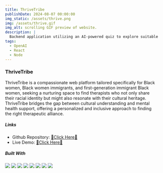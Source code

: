 ```yaml
---
title: ThriveTribe
publishDate: 2024-08-07 00:00:00
img_static: /assets/thrive.png
img: /assets/thrive.gif
img_alt: scrolling GIF preview of website.
description: |
  Backend application utilizing an AI-powered quiz to explore suitable mental health therapies. 
tags:
  - OpenAI
  - React
  - Node
---
```


### ThriveTribe

ThriveTribe is a compassionate web platform tailored specifically for Black women, Black women immigrants, and first-generation immigrant Black women, seeking a nurturing space to find therapists who not only share their racial identity but might also resonate with their cultural heritage. ThriveTribe bridges the gap between cultural understanding and mental health support, offering a personalized and inclusive approach to finding the right therapeutic alliance.

##### Links

- Github Repository: [💜Click Here💜](https://github.com/codewithjazzy/thrivetribe)
- Live Demo: [💜Click Here💜](https://thrivetribe.jasminetaylor.dev/)


##### Built With

![](https://img.shields.io/badge/React-20232A?style=for-the-badge&logo=react&logoColor=61DAFB)
![](https://img.shields.io/badge/Node%20js-339933?style=for-the-badge&logo=nodedotjs&logoColor=white)
![](https://img.shields.io/badge/Chakra--UI-319795?style=for-the-badge&logo=chakra-ui&logoColor=white)
![](https://img.shields.io/badge/Express%20js-000000?style=for-the-badge&logo=express&logoColor=white)
![](https://img.shields.io/badge/React_Router-CA4245?style=for-the-badge&logo=react-router&logoColor=white)
![](https://img.shields.io/badge/Render-46E3B7?style=for-the-badge&logo=render&logoColor=white)
![](https://img.shields.io/badge/MongoDB-4EA94B?style=for-the-badge&logo=mongodb&logoColor=white)
![](https://img.shields.io/badge/JavaScript-323330?style=for-the-badge&logo=javascript&logoColor=F7DF1E)